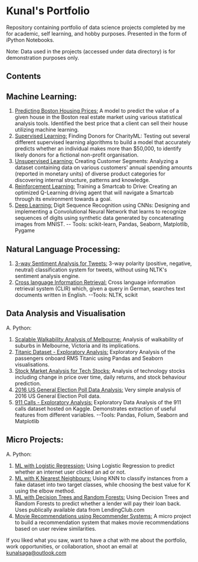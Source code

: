 
# Kunal's Portfolio

Repository containing portfolio of data science projects completed by me for academic, self learning, and hobby purposes. Presented in the form of iPython Notebooks.

Note: Data used in the projects (accessed under data directory) is for demonstration purposes only.


## Contents

## Machine Learning:
1.  [Predicting Boston Housing Prices:](https://linktodocumentation)
     A model to predict the value of a given house in the Boston real estate market using various statistical analysis tools. Identified the best price that a client can sell their house utilizing machine learning.
2.  [Supervised Learning:](https://linktodocumentation)
     Finding Donors for CharityML: Testing out several different supervised learning algorithms to build a model that accurately predicts whether an individual makes more than $50,000, to identify likely donors for a fictional non-profit organisation.
3.  [Unsupervised Learning:](https://linktodocumentation)
     Creating Customer Segments: Analyzing a dataset containing data on various customers' annual spending amounts (reported in monetary units) of diverse product categories for discovering internal structure, patterns and knowledge.
4.  [Reinforcement Learning:](https://linktodocumentation)
     Training a Smartcab to Drive: Creating an optimized Q-Learning driving agent that will navigate a Smartcab through its environment towards a goal.
5.  [Deep Learning:](https://linktodocumentation)
     Digit Sequence Recognition using CNNs: Designing and implementing a Convolutional Neural Network that learns to recognize sequences of digits using synthetic data generated by concatenating images from MNIST.
-- Tools: scikit-learn, Pandas, Seaborn, Matplotlib, Pygame
##  Natural Language Processing:
1. [ 3-way Sentiment Analysis for Tweets:](https://linktodocumentation)
     3-way polarity (positive, negative, neutral) classification system for tweets, without using NLTK's sentiment analysis engine.
2.  [Cross language Information Retrieval:](https://linktodocumentation)
     Cross language information retrieval system (CLIR) which, given a query in German, searches text documents written in English.
--Tools: NLTK, scikit
##   Data Analysis and Visualisation
A.  Python:
1.  [Scalable Walkability Analysis of Melbourne:](https://linktodocumentation)
     Analysis of walkability of suburbs in Melbourne, Victoria and its implications.
2.  [Titanic Dataset - Exploratory Analysis:](https://linktodocumentation)
     Exploratory Analysis of the passengers onboard RMS Titanic using Pandas and Seaborn visualisations.
3. [Stock Market Analysis for Tech Stocks:](https://linktodocumentation)
     Analysis of technology stocks including change in price over time, daily returns, and stock behaviour prediction.
4.  [2016 US General Election Poll Data Analysis:](https://linktodocumentation)
     Very simple analysis of 2016 US General Election Poll data.
5.  [911 Calls - Exploratory Analysis:](https://linktodocumentation) 
    Exploratory Data Analysis of the 911 calls dataset hosted on Kaggle. Demonstrates extraction of useful features from different variables.
--Tools: Pandas, Folium, Seaborn and Matplotlib
## Micro Projects:

A.  Python:

1.  [ML with Logistic Regression:](https://linktodocumentation)
     Using Logistic Regression to predict whether an internet user clicked an ad or not.
2.  [ML with K Nearest Neighbours:](https://linktodocumentation)
     Using KNN to classify instances from a fake dataset into two target classes, while choosing the best value for K using the elbow method.
3.  [ML with Decision Trees and Random Forests:](https://linktodocumentation)
    Using Decision Trees and Random Forests to predict whether a lender will pay their loan back. Uses publically available data from LendingClub.com
4.  [Movie Recommendations using Recommender Systems:](https://linktodocumentation)
    A micro project to build a recommendation system that makes movie recommendations based on user review similarities.
    
If you liked what you saw, want to have a chat with me about the portfolio, work opportunities, or collaboration, shoot an email at kunalsaga@outlook.com
  
